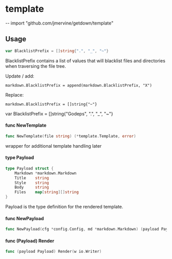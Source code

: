 # template
--
    import "github.com/jmervine/getdown/template"


## Usage

```go
var BlacklistPrefix = []string{".", "_", "~"}
```
BlacklistPrefix contains a list of values that will blacklist files and
directories when traversing the file tree.

Update / add:

    markdown.BlacklistPrefix = append(markdown.BlacklistPrefix, "X")

Replace:

    markdown.BlacklistPrefix = []string{"~"}

var BlacklistPrefix = []string{"Godeps", ".", "_", "~"}

#### func  NewTemplate

```go
func NewTemplate(file string) (*template.Template, error)
```
wrapper for additional template handling later

#### type Payload

```go
type Payload struct {
	Markdown *markdown.Markdown
	Title    string
	Style    string
	Body     string
	Files    map[string][]string
}
```

Payload is the type definition for the rendered template.

#### func  NewPayload

```go
func NewPayload(cfg *config.Config, md *markdown.Markdown) (payload Payload, err error)
```

#### func (Payload) Render

```go
func (payload Payload) Render(w io.Writer)
```
